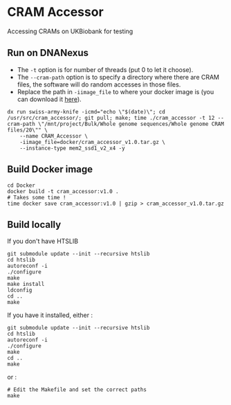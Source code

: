 # CRAM Accessor
Accessing CRAMs on UKBiobank for testing

## Run on DNANexus

* The `-t` option is for number of threads (put 0 to let it choose).
* The `--cram-path` option is to specify a directory where there are CRAM files, the software will do random accesses in those files.
* Replace the path in `-iimage_file` to where your docker image is (you can download it [here](https://github.com/rwk-unil/cram_accessor/releases/download/v1.0/cram_accessor_v1.0.tar.gz)).

```shell
dx run swiss-army-knife -icmd="echo \"$(date)\"; cd /usr/src/cram_accessor/; git pull; make; time ./cram_accessor -t 12 --cram-path \"/mnt/project/Bulk/Whole genome sequences/Whole genome CRAM files/20\"" \
    --name CRAM_Accessor \
    -iimage_file=docker/cram_accessor_v1.0.tar.gz \
    --instance-type mem2_ssd1_v2_x4 -y
```

## Build Docker image

```shell
cd Docker
docker build -t cram_accessor:v1.0 .
# Takes some time !
time docker save cram_accessor:v1.0 | gzip > cram_accessor_v1.0.tar.gz
```

## Build locally

If you don't have HTSLIB

```shell
git submodule update --init --recursive htslib
cd htslib
autoreconf -i
./configure
make
make install
ldconfig
cd ..
make
```

If you have it installed, either :

```shell
git submodule update --init --recursive htslib
cd htslib
autoreconf -i
./configure
make
cd ..
make
```

or :

```shell
# Edit the Makefile and set the correct paths
make
```